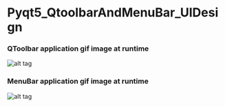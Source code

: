 # Pyqt5_QtoolbarAndMenuBar_UIDesign

### QToolbar application gif image at runtime

![alt tag](https://github.com/omerustunay/Pyqt5_QtoolbarAndMenuBar_UIDesign/blob/master/icon/gif/Qtoolbar.gif "QToolBar Ex.")

### MenuBar application gif image at runtime

![alt tag](https://github.com/omerustunay/Pyqt5_QtoolbarAndMenuBar_UIDesign/blob/master/icon/gif/Menubar.gif "MenuBar Ex.")



